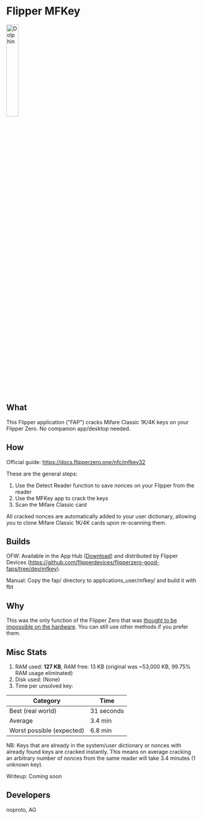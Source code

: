 # Flipper MFKey

<img src="https://github.com/noproto/FlipperMfkey/assets/11845893/c10f143b-f8f8-4e20-afb6-f6f2be116f9f" alt="Dolphin" width=25%>

## What
This Flipper application ("FAP") cracks Mifare Classic 1K/4K keys on your Flipper Zero. No companion app/desktop needed.

## How
Official guide: https://docs.flipperzero.one/nfc/mfkey32

These are the general steps:

1. Use the Detect Reader function to save nonces on your Flipper from the reader
2. Use the MFKey app to crack the keys
3. Scan the Mifare Classic card

All cracked nonces are automatically added to your user dictionary, allowing you to clone Mifare Classic 1K/4K cards upon re-scanning them.

## Builds
OFW: Available in the App Hub ([Download](https://lab.flipper.net/apps/mfkey)) and distributed by Flipper Devices (https://github.com/flipperdevices/flipperzero-good-faps/tree/dev/mfkey).

Manual: Copy the fap/ directory to applications_user/mfkey/ and build it with fbt

## Why
This was the only function of the Flipper Zero that was [thought to be impossible on the hardware](https://old.reddit.com/r/flipperzero/comments/is31re/comment/g72077x/). You can still use other methods if you prefer them.

## Misc Stats
1. RAM used: **127 KB**, RAM free: 13 KB (original was ~53,000 KB, 99.75% RAM usage eliminated)
2. Disk used: (None)
3. Time per unsolved key:

| Category | Time |
| -------- | ---- |
| Best (real world) | 31 seconds |
| Average | 3.4 min |
| Worst possible (expected) | 6.8 min |

NB: Keys that are already in the system/user dictionary or nonces with already found keys are cracked instantly. This means on average cracking an arbitrary number of nonces from the same reader will take 3.4 minutes (1 unknown key).

Writeup: Coming soon

## Developers
noproto, AG
